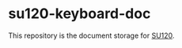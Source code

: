 # su120-keyboard-doc

This repository is the document storage for [SU120](https://github.com/e3w2q/su120-keyboard).